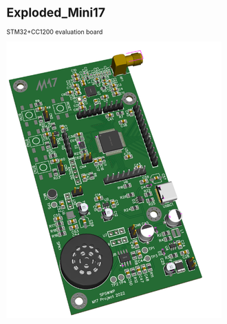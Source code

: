 # Exploded_Mini17
STM32+CC1200 evaluation board

<img src="https://github.com/M17-Project/Exploded_Mini17/blob/main/render.png?raw=true" width="500">
